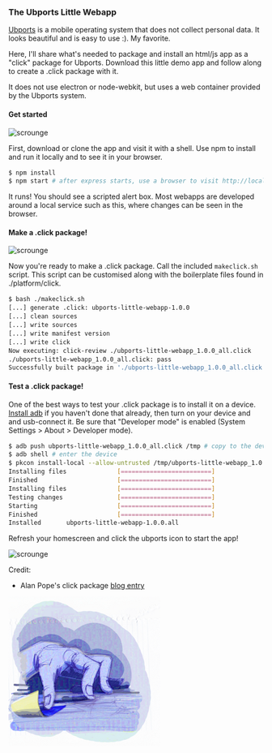 ### The Ubports Little Webapp

[Ubports][4] is a mobile operating system that does not collect personal data. It looks beautiful and is easy to use :). My favorite.

Here, I'll share what's needed to package and install an html/js app as a "click" package for Ubports. Download this little demo app and follow along to create a .click package with it.

It does not use electron or node-webkit, but uses a web container provided by the Ubports system.

#### Get started

![scrounge](https://github.com/iambumblehead/ubports-little-webapp/raw/master/src/img/browser-123.png)

First, download or clone the app and visit it with a shell. Use npm to install and run it locally and to see it in your browser.

```bash
$ npm install
$ npm start # after express starts, use a browser to visit http://localhost:3000/
```

It runs! You should see a scripted alert box. Most webapps are developed around a local service such as this, where changes can be seen in the browser.

#### Make a .click package!

![scrounge](https://github.com/iambumblehead/ubports-little-webapp/raw/master/src/img/click-123.png)

Now you're ready to make a .click package. Call the included `makeclick.sh` script. This script can be customised along with the boilerplate files found in ./platform/click.

```bash
$ bash ./makeclick.sh
[...] generate .click: ubports-little-webapp-1.0.0
[...] clean sources
[...] write sources
[...] write manifest version
[...] write click
Now executing: click-review ./ubports-little-webapp_1.0.0_all.click
./ubports-little-webapp_1.0.0_all.click: pass
Successfully built package in './ubports-little-webapp_1.0.0_all.click'.
```

#### Test a .click package!

One of the best ways to test your .click package is to install it on a device.
[Install adb][0] if you haven't done that already, then turn on your device and and usb-connect it. Be sure that "Developer mode" is enabled (System Settings > About > Developer mode).

```bash
$ adb push ubports-little-webapp_1.0.0_all.click /tmp # copy to the device
$ adb shell # enter the device
$ pkcon install-local --allow-untrusted /tmp/ubports-little-webapp_1.0.0_all.click # install
Installing files              [=========================]
Finished                      [=========================]
Installing files              [=========================]
Testing changes               [=========================]
Starting                      [=========================]
Finished                      [=========================]
Installed   	ubports-little-webapp-1.0.0.all
```

Refresh your homescreen and click the ubports icon to start the app!

![scrounge](https://github.com/iambumblehead/ubports-little-webapp/raw/master/src/img/flow-123.png)


<!--
What about .snap packages?

Included with the repo, is a script named makesnap.sh that generates a .snap package. I've never succesfully generated a working snap file :S

I've followed various guides and installed overlays and linked various libraries. Maybe in the future I will find a way to generate an html snap...
-->


Credit:

* Alan Pope's click package [blog entry][2]


![scrounge](https://github.com/iambumblehead/scroungejs/raw/master/img/hand.png)


[0]: https://www.linuxbabe.com/ubuntu/how-to-install-adb-fastboot-ubuntu-16-04-16-10-14-04
[1]: http://www.linuxuk.org/post/20160518_snapping_electron_based_applications_simplenote/
[2]: https://popey.com/blog/posts/2015/07/28/easily-port-mobile-html5-games-to-ubuntu-phone.html
[3]: https://en.wikipedia.org/wiki/Snappy_(package_manager)
[4]: https://ubports.com/ "ubports"
